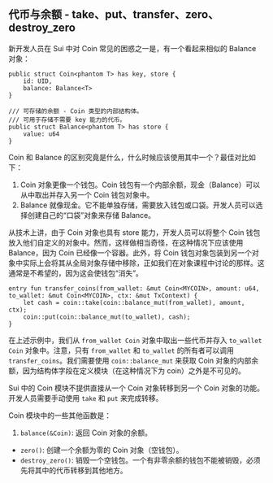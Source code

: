 ## 代币与余额 - take、put、transfer、zero、destroy_zero

新开发人员在 Sui 中对 Coin 常见的困惑之一是，有一个看起来相似的 Balance 对象：

```move
public struct Coin<phantom T> has key, store {
    id: UID,
    balance: Balance<T>
}

/// 可存储的余额 - Coin 类型的内部结构体。
/// 可用于存储不需要 key 能力的代币。
public struct Balance<phantom T> has store {
    value: u64
}
```
Coin 和 Balance 的区别究竟是什么，什么时候应该使用其中一个？最佳对比如下：

1. Coin 对象更像一个钱包。Coin 钱包有一个内部余额，现金（Balance）可以从中取出并存入另一个 Coin 钱包对象中。
2.  Balance 就像现金。它不能单独存储，需要放入钱包或口袋。开发人员可以选择创建自己的“口袋”对象来存储 Balance。

从技术上讲，由于 Coin 对象也具有 store 能力，开发人员可以将整个 Coin 钱包放入他们自定义的对象中。然而，这样做相当奇怪，在这种情况下应该使用 Balance，因为 Coin 已经像一个容器。此外，将 Coin 钱包对象包装到另一个对象中实际上会将其从全局对象存储中移除，正如我们在对象课程中讨论的那样。这通常是不希望的，因为这会使钱包“消失”。

```move
entry fun transfer_coins(from_wallet: &mut Coin<MYCOIN>, amount: u64, to_wallet: &mut Coin<MYCOIN>, ctx: &mut TxContext) {
    let cash = coin::take(coin::balance_mut(from_wallet), amount, ctx);
    coin::put(coin::balance_mut(to_wallet), cash);
}
```
在上述示例中，我们从 `from_wallet Coin` 对象中取出一些代币并存入 `to_wallet Coin` 对象中。注意，只有 `from_wallet` 和 `to_wallet` 的所有者可以调用 `transfer_coins`。我们需要使用 `coin::balance_mut` 来获取 Coin 对象的内部余额，因为结构体字段在定义模块（在这种情况下为 coin）之外是不可见的。

Sui 中的 Coin 模块不提供直接从一个 Coin 对象转移到另一个 Coin 对象的功能。开发人员需要手动使用 `take` 和 `put` 来完成转移。

Coin 模块中的一些其他函数是：

1. `balance(&Coin)`: 返回 Coin 对象的余额。
- `zero()`: 创建一个余额为零的 Coin 对象（空钱包）。
- `destroy_zero()`: 销毁一个空钱包。一个有非零余额的钱包不能被销毁，必须先将其中的代币转移到其他地方。